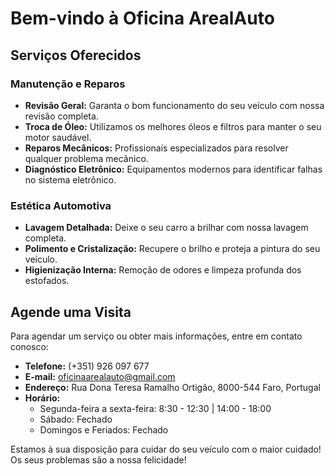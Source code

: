 # Bem-vindo à Oficina ArealAuto

## Serviços Oferecidos

### Manutenção e Reparos

- **Revisão Geral:** Garanta o bom funcionamento do seu veículo com nossa revisão completa.
- **Troca de Óleo:** Utilizamos os melhores óleos e filtros para manter o seu motor saudável.
- **Reparos Mecânicos:** Profissionais especializados para resolver qualquer problema mecânico.
- **Diagnóstico Eletrônico:** Equipamentos modernos para identificar falhas no sistema eletrônico.

### Estética Automotiva

- **Lavagem Detalhada:** Deixe o seu carro a brilhar com nossa lavagem completa.
- **Polimento e Cristalização:** Recupere o brilho e proteja a pintura do seu veículo.
- **Higienização Interna:** Remoção de odores e limpeza profunda dos estofados.

## Agende uma Visita

Para agendar um serviço ou obter mais informações, entre em contato conosco:

- **Telefone:** (+351) 926 097 677
- **E-mail:** oficinaarealauto@gmail.com
- **Endereço:** Rua Dona Teresa Ramalho Ortigão, 8000-544 Faro, Portugal
- **Horário:**
    - Segunda-feira a sexta-feira: 8:30 - 12:30 | 14:00 - 18:00
    - Sábado: Fechado
    - Domingos e Feriados: Fechado

Estamos à sua disposição para cuidar do seu veículo com o maior cuidado!
Os seus problemas são a nossa felicidade!